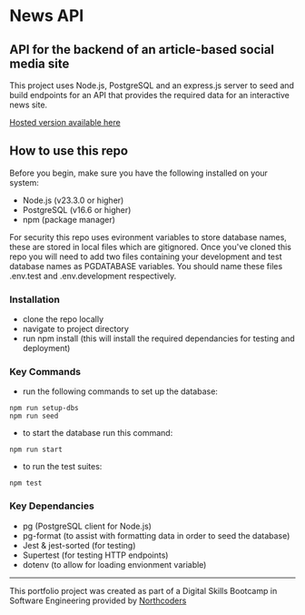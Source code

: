 # News API

## API for the backend of an article-based social media site

This project uses Node.js, PostgreSQL and an express.js server to seed and build endpoints for an API that provides the required data for an interactive news site.

[Hosted version available here](https://nc-news-mr-s.onrender.com)

## How to use this repo

Before you begin, make sure you have the following installed on your system:

- Node.js (v23.3.0 or higher)
- PostgreSQL (v16.6 or higher)
- npm (package manager)

For security this repo uses evironment variables to store database names, these are stored in local files which are gitignored. Once you've cloned this repo you will need to add two files containing your development and test database names as PGDATABASE variables. You should name these files .env.test and .env.development respectively.

### Installation

- clone the repo locally
- navigate to project directory
- run npm install (this will install the required dependancies for testing and deployment)

### Key Commands

- run the following commands to set up the database:

```
npm run setup-dbs
npm run seed
```

- to start the database run this command:

```
npm run start
```

- to run the test suites:

```
npm test
```

### Key Dependancies

- pg (PostgreSQL client for Node.js)
- pg-format (to assist with formatting data in order to seed the database)
- Jest & jest-sorted (for testing)
- Supertest (for testing HTTP endpoints)
- dotenv (to allow for loading envionment variable)

---

This portfolio project was created as part of a Digital Skills Bootcamp in Software Engineering provided by [Northcoders](https://northcoders.com/)
